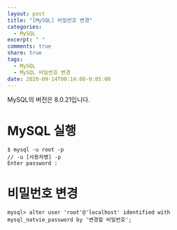 ```yaml
---
layout: post
title: "[MySQL] 비밀번호 변경"
categories:
  - MySQL
excerpt: " "
comments: true
share: true
tags:
  - MySQL
  - MySQL 비밀번호 변경
date: 2020-09-14T00:14:00-0:05:00
---
```


MySQL의 버전은 8.0.21입니다.

# MySQL 실행

```
$ mysql -u root -p
// -u [사용자명] -p
Enter password :
```

# 비밀번호 변경

```
mysql> alter user 'root'@'localhost' identified with mysql_natvie_password by '변경할 비밀번호';
```
